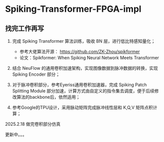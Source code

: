 # Spiking-Transformer-FPGA-impl

## 找完工作再写

1. 完成 Spiking Transformer 算法训练，吸收 BN 层，进行低比特感知量化；
    - 参考大佬算法开源： https://github.com/ZK-Zhou/spikformer
    - 论文：Spikformer: When Spiking Neural Network Meets Transformer

2. 结合 NeuFlow 的通用卷积加速架构，实现图像数据到脉冲数据的转换，实现 Spiking Encoder 部分；

3. 对于脉冲卷积部分，参考Eyeriss通用卷积加速器，完成 Spiking Patch Splitting Module 部分加速，计算方式由自定义的指令集去调度，便于后续修改算法的backbone后，依然适用；

4. 参考Google的TPU设计，采用脉动矩阵完成脉冲线性层和 K,Q,V 矩阵点积计算；

2025.2.18 做完卷积部分仿真

更新中。。。